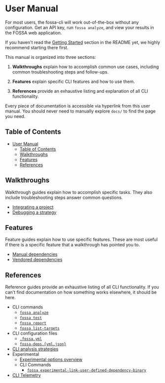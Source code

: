 # User Manual

For most users, the fossa-cli will work out-of-the-box without any configuration. Get an API key, run `fossa analyze`, and view your results in the FOSSA web application.

If you haven't read the [Getting Started](../README.md#getting-started) section in the README yet, we highly recommend starting there first.

This manual is organized into three sections:

<!-- 1. **Concepts** explain the intent and mechanics behind FOSSA concepts (e.g. how FOSSA thinks about "projects" or "dependencies"), including important nuances and subtleties. -->

1. **Walkthroughs** explain how to accomplish common use cases, including common troubleshooting steps and follow-ups.

2. **Features** explain specific CLI features and how to use them.

3. **References** provide an exhaustive listing and explanation of all CLI functionality.

Every piece of documentation is accessible via hyperlink from this user manual. You should never need to manually explore `docs/` to find the page you need.

## Table of Contents

<!-- 1. [Concepts](#concepts) -->
- [User Manual](#user-manual)
  - [Table of Contents](#table-of-contents)
  - [Walkthroughs](#walkthroughs)
  - [Features](#features)
  - [References](#references)

<!-- ## Concepts

Concept guides explain the nuances behind how basic FOSSA primitives work. If you're looking to accomplish a specific goal, you should probably start with [Walkthroughs](#walkthroughs), but if you come across confusing behavior, understanding Concepts can help you debug what's going on.

- [The FOSSA ontology: Projects, Revisions, Analyses, and Targets](./concepts/ontology.md)
- [What is a Dependency?](./concepts/dependencies.md)
- [Locators, Project Identity, and Dependency Identity](./concepts/locators-and-identity.md)
- [Lifecycle of an Analysis](./concepts/analysis-and-analyzers.md)
-->

## Walkthroughs

Walkthrough guides explain how to accomplish specific tasks. They also include troubleshooting steps answer common questions.

- [Integrating a project](./walkthroughs/integrating.md)
- [Debugging a strategy](./walkthroughs/debugging-your-integration.md)

## Features

Feature guides explain how to use specific features. These are most useful if there is a specific feature that a walkthrough has pointed you to.

- [Manual dependencies](./features/manual-dependencies.md)
- [Vendored dependencies](./features/vendored-dependencies.md)

## References

Reference guides provide an exhaustive listing of all CLI functionality. If you can't find documentation on how something works elsewhere, it should be here.

- CLI commands
  - [`fossa analyze`](./references/subcommands/analyze.md)
  - [`fossa test`](./references/subcommands/test.md)
  - [`fossa report`](./references/subcommands/report.md)
  - [`fossa list-targets`](./references/subcommands/list-targets.md)
  <!-- TODO Write this README file
  - [Common flags and options] -->
- CLI configuration files
  - [`.fossa.yml`](./references/files/fossa-yml.md)
  - [`fossa-deps.{yml,json}`](./references/files/fossa-deps.md)
- [CLI analysis strategies](./references/strategies/README.md)
- Experimental
  - [Experimental options overview](./references/experimental/README.md)
  - CLI Commands
    - [`fossa experimental-link-user-defined-dependency-binary`](./references/experimental/subcommands/experimental-link-user-defined-dependency-binary.md)
- [CLI Telemetry](./telemetry.md)